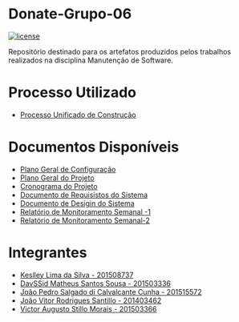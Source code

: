 # Donate-Grupo-06
[![license](https://img.shields.io/github/license/keslleylima/Donate---Grupo-06.svg)](https://github.com/keslleylima/Donate---Grupo-06/blob/master/LICENSE)

Repositório destinado para os artefatos produzidos pelos trabalhos realizados na disciplina Manutenção de Software.

# Processo Utilizado
- [ Processo  Unificado de Construção]()

# Documentos Disponíveis
  - [Plano Geral de Configuração](https://github.com/keslleylima/Donate---Grupo-06/blob/master/1%C2%BA%20Etapa/Ger%C3%AAncia/PGC-DONATE.docx)
  - [Plano Geral do Projeto](https://github.com/keslleylima/Donate---Grupo-06/blob/master/1%C2%BA%20Etapa/Ger%C3%AAncia/PGP-DONATE.docx)
  - [Cronograma do Projeto](https://github.com/keslleylima/Donate---Grupo-06/blob/master/1%C2%BA%20Etapa/Ger%C3%AAncia/CGM-DONATE.docx)
  - [Documento de Requisistos do Sistema](https://github.com/keslleylima/Donate---Grupo-06/blob/master/1%C2%BA%20Etapa/Requisito/DRS-DONATE.docx)
  - [Documento de Desigin do Sistema](https://github.com/keslleylima/Donate---Grupo-06/blob/master/1%C2%BA%20Etapa/Design/DDS-DONATE.docx)
  - [Relatório de Monitoramento Semanal -1](https://github.com/keslleylima/Donate---Grupo-06/blob/master/1%C2%BA%20Etapa/Monitoramento/RMS01-DONATE.docx)
  - [Relatório de Monitoramento Semanal-2](https://github.com/keslleylima/Donate---Grupo-06/blob/master/1%C2%BA%20Etapa/Monitoramento/RMS02-DONATE.docx)
# Integrantes 
  - [Keslley Lima da Silva - 201508737](https://github.com/keslleylima)
  - [DavSSid Matheus Santos Sousa - 201503336 ](https://github.com/MSSDavid)
  - [João Pedro Salgado di Calvalcante Cunha - 201515572 ](https://github.com/joaopsalgado)
  - [João Vitor Rodrigues Santillo - 201403462 ](https://github.com/jvsantillo) 
  - [Victor Augusto Stillo Morais - 201503366 ](https://github.com/VictorStillo)
  
